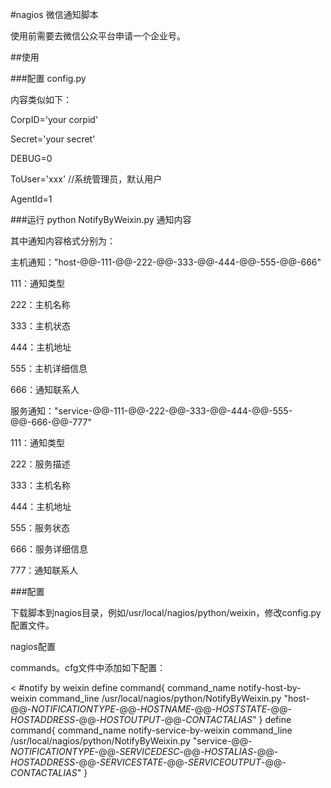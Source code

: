 #nagios 微信通知脚本

使用前需要去微信公众平台申请一个企业号。

##使用

###配置
config.py

内容类似如下：

CorpID='your corpid'

Secret='your secret'

DEBUG=0

ToUser='xxx'  //系统管理员，默认用户

AgentId=1

###运行
python NotifyByWeixin.py 通知内容

其中通知内容格式分别为：

主机通知："host-@@-111-@@-222-@@-333-@@-444-@@-555-@@-666"

111：通知类型

222：主机名称

333：主机状态

444：主机地址

555：主机详细信息

666：通知联系人

服务通知："service-@@-111-@@-222-@@-333-@@-444-@@-555-@@-666-@@-777"

111：通知类型

222：服务描述

333：主机名称

444：主机地址

555：服务状态

666：服务详细信息

777：通知联系人

###配置

下载脚本到nagios目录，例如/usr/local/nagios/python/weixin，修改config.py配置文件。

nagios配置

commands。cfg文件中添加如下配置：

<
#notify by weixin
define command{
        command_name    notify-host-by-weixin
        command_line    /usr/local/nagios/python/NotifyByWeixin.py "host-@@-$NOTIFICATIONTYPE$-@@-$HOSTNAME$-@@-$HOSTSTATE$-@@-$HOSTADDRESS$-@@-$HOSTOUTPUT$-@@-$CONTACTALIAS$"
}
define command{
        command_name    notify-service-by-weixin
        command_line    /usr/local/nagios/python/NotifyByWeixin.py "service-@@-$NOTIFICATIONTYPE$-@@-$SERVICEDESC$-@@-$HOSTALIAS$-@@-$HOSTADDRESS$-@@-$SERVICESTATE$-@@-$SERVICEOUTPUT$-@@-$CONTACTALIAS$"
}
>